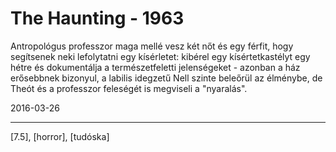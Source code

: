 # The Haunting - 1963

Antropológus professzor maga mellé vesz két nőt és egy férfit, hogy segítsenek neki lefolytatni egy kísérletet: kibérel egy kísértetkastélyt egy hétre és dokumentálja a természetfeletti jelenségeket - azonban a ház erősebbnek bizonyul, a labilis idegzetű Nell szinte beleőrül az élménybe, de Theót és a professzor feleségét is megviseli a "nyaralás".

2016-03-26 

----

[7.5], [horror], [tudóska]